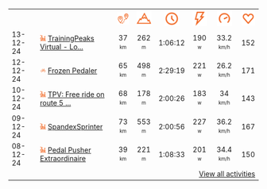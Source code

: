 <table>
    <tr>
        <th></th>
        <th></th>
        <th align="center"><img src="https://raw.githubusercontent.com/robiningelbrecht/strava-activities/master/public/distance.svg" width="30" alt="distance" title="distance"/></th>
        <th align="center"><img src="https://raw.githubusercontent.com/robiningelbrecht/strava-activities/master/public/elevation.svg" width="30" alt="elevation" title="elevation"/></th>
        <th align="center"><img src="https://raw.githubusercontent.com/robiningelbrecht/strava-activities/master/public/time.svg" width="30" alt="time" title="time"/></th>
        <th align="center"><img src="https://raw.githubusercontent.com/robiningelbrecht/strava-activities/master/public/average-watt.svg" width="30" alt="average watts" title="average watts"/></th>
        <th align="center"><img src="https://raw.githubusercontent.com/robiningelbrecht/strava-activities/master/public/average-speed.svg" width="30" alt="average speed" title="average speed"/></th>
        <th align="center"><img src="https://raw.githubusercontent.com/robiningelbrecht/strava-activities/master/public/heart-rate.svg" width="30" alt="average heart rate" title="average heart rate"/></th>
    </tr>
            <tr>
            <td>13-12-24</td>
            <td>
                                <img src="https://raw.githubusercontent.com/robiningelbrecht/strava-activities/master/public/activity-virtual-ride.svg" width="12" alt="TrainingPeaks Virtual - Loop the Loop Reverse" title="TrainingPeaks Virtual - Loop the Loop Reverse"/>
<a href="https://www.strava.com/activities/13107896161" title="Kcal: 756 | Gear: None ">TrainingPeaks Virtual - Lo...</a>
            </td>
            <td align="center">37 <sup><sub>km</sub></sup></td>
            <td align="center">262 <sup><sub>m</sub></sup></td>
            <td align="center">1:06:12</td>
            <td align="center">190 <sup><sub>w</sub></sup></td>
            <td align="center">33.2 <sup><sub>km/h</sub></sup></td>
            <td align="center">152</td>
        </tr>
            <tr>
            <td>12-12-24</td>
            <td>
                <img src="https://raw.githubusercontent.com/robiningelbrecht/strava-activities/master/public/activity-ride.svg" width="12" alt="Frozen Pedaler" title="Frozen Pedaler"/>
<a href="https://www.strava.com/activities/13101340741" title="Kcal: 2194 | Gear: None ">Frozen Pedaler</a>
            </td>
            <td align="center">65 <sup><sub>km</sub></sup></td>
            <td align="center">498 <sup><sub>m</sub></sup></td>
            <td align="center">2:29:19</td>
            <td align="center">221 <sup><sub>w</sub></sup></td>
            <td align="center">26.2 <sup><sub>km/h</sub></sup></td>
            <td align="center">171</td>
        </tr>
            <tr>
            <td>10-12-24</td>
            <td>
                                <img src="https://raw.githubusercontent.com/robiningelbrecht/strava-activities/master/public/activity-virtual-ride.svg" width="12" alt="TPV: Free ride on route 5 (Coastal Loop Reverse)" title="TPV: Free ride on route 5 (Coastal Loop Reverse)"/>
<a href="https://www.strava.com/activities/13086459246" title="Kcal: 1322 | Gear: None ">TPV: Free ride on route 5 ...</a>
            </td>
            <td align="center">68 <sup><sub>km</sub></sup></td>
            <td align="center">178 <sup><sub>m</sub></sup></td>
            <td align="center">2:00:26</td>
            <td align="center">183 <sup><sub>w</sub></sup></td>
            <td align="center">34 <sup><sub>km/h</sub></sup></td>
            <td align="center">143</td>
        </tr>
            <tr>
            <td>09-12-24</td>
            <td>
                                <img src="https://raw.githubusercontent.com/robiningelbrecht/strava-activities/master/public/activity-virtual-ride.svg" width="12" alt="SpandexSprinter" title="SpandexSprinter"/>
<a href="https://www.strava.com/activities/13080481222" title="Kcal: 1652 | Gear: None ">SpandexSprinter</a>
            </td>
            <td align="center">73 <sup><sub>km</sub></sup></td>
            <td align="center">553 <sup><sub>m</sub></sup></td>
            <td align="center">2:00:56</td>
            <td align="center">227 <sup><sub>w</sub></sup></td>
            <td align="center">36.2 <sup><sub>km/h</sub></sup></td>
            <td align="center">167</td>
        </tr>
            <tr>
            <td>08-12-24</td>
            <td>
                                <img src="https://raw.githubusercontent.com/robiningelbrecht/strava-activities/master/public/activity-virtual-ride.svg" width="12" alt="Pedal Pusher Extraordinaire" title="Pedal Pusher Extraordinaire"/>
<a href="https://www.strava.com/activities/13073986967" title="Kcal: 828 | Gear: None ">Pedal Pusher Extraordinaire</a>
            </td>
            <td align="center">39 <sup><sub>km</sub></sup></td>
            <td align="center">221 <sup><sub>m</sub></sup></td>
            <td align="center">1:08:33</td>
            <td align="center">201 <sup><sub>w</sub></sup></td>
            <td align="center">34.4 <sup><sub>km/h</sub></sup></td>
            <td align="center">150</td>
        </tr>
                <tr>
            <td colspan="8" align="right"><a href="https://github.com/robiningelbrecht/strava-activities#activities">View all activities</a></td>
        </tr>
    </table>
